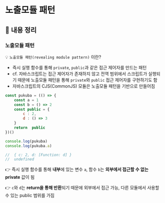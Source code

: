 # 노출모듈 패턴

## 📌 내용 정리

### 노출모듈 패턴

💡 `노출모듈 패턴(revealing module pattern)` 이란?

- 즉시 실행 함수를 통해 `private`, `public`과 같은 접근 제어자를 만드는 패턴
- cf. 자바스크립트는 접근 제어자가 존재하지 않고 전역 범위에서 스크립트가 실행되기 때문에 노출모듈 패턴을 통해 `private`와 `public` 접근 제어자를 구현하기도 함
- 자바스크립트의 CJS(CommonJS) 모듈은 노출모듈 패턴을 기반으로 만들어짐

```Javascript
const pukuba = (() => {
	const a	= 1
	const b	= () =>	2
	const public = {
		c :	2,
		d :	() => 3
	}
	return	public
})()

console.log(pukuba)
console.log(pukuba.a)

//	{ c: 2,	d: [Function: d] }
//	undefined
```

👉 즉시 실행 함수를 통해 **내부**에 있는 변수 `a`, 함수 `b`는 **외부에서 접근할 수 없는 private** 값이 됨

👉 `c`와 `d`는 **return을 통해 반환**되기 때문에 외부에서 접근 가능, 다른 모듈에서 사용할 수 있는 public 범위를 가짐
